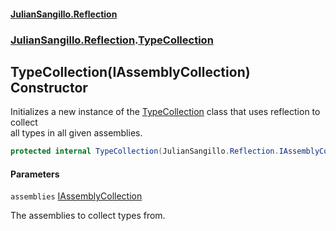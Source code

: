 #### [JulianSangillo.Reflection](JulianSangillo.Reflection/AssemblyInfo.md 'index')
### [JulianSangillo.Reflection](JulianSangillo.Reflection/README.md 'JulianSangillo.Reflection').[TypeCollection](JulianSangillo.Reflection/TypeCollection/README.md 'JulianSangillo.Reflection.TypeCollection')

## TypeCollection(IAssemblyCollection) Constructor

Initializes a new instance of the [TypeCollection](JulianSangillo.Reflection/TypeCollection/README.md 'JulianSangillo.Reflection.TypeCollection') class that uses reflection to collect  
all types in all given assemblies.

```csharp
protected internal TypeCollection(JulianSangillo.Reflection.IAssemblyCollection assemblies);
```
#### Parameters

<a name='JulianSangillo.Reflection.TypeCollection.TypeCollection(JulianSangillo.Reflection.IAssemblyCollection).assemblies'></a>

`assemblies` [IAssemblyCollection](JulianSangillo.Reflection/IAssemblyCollection/README.md 'JulianSangillo.Reflection.IAssemblyCollection')

The assemblies to collect types from.